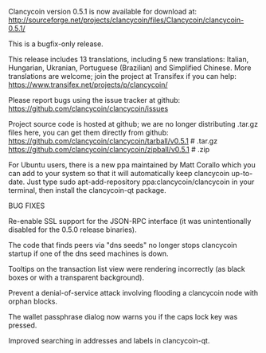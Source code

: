 Clancycoin version 0.5.1 is now available for download at:
http://sourceforge.net/projects/clancycoin/files/Clancycoin/clancycoin-0.5.1/

This is a bugfix-only release.

This release includes 13 translations, including 5 new translations:
Italian, Hungarian, Ukranian, Portuguese (Brazilian) and Simplified Chinese.
More translations are welcome; join the project at Transifex if you can help:
https://www.transifex.net/projects/p/clancycoin/

Please report bugs using the issue tracker at github:
https://github.com/clancycoin/clancycoin/issues

Project source code is hosted at github; we are no longer
distributing .tar.gz files here, you can get them
directly from github:
https://github.com/clancycoin/clancycoin/tarball/v0.5.1  # .tar.gz
https://github.com/clancycoin/clancycoin/zipball/v0.5.1  # .zip

For Ubuntu users, there is a new ppa maintained by Matt Corallo which
you can add to your system so that it will automatically keep
clancycoin up-to-date.  Just type
sudo apt-add-repository ppa:clancycoin/clancycoin
in your terminal, then install the clancycoin-qt package.


BUG FIXES

Re-enable SSL support for the JSON-RPC interface (it was unintentionally
disabled for the 0.5.0 release binaries).

The code that finds peers via "dns seeds" no longer stops clancycoin startup
if one of the dns seed machines is down.

Tooltips on the transaction list view were rendering incorrectly (as black boxes
or with a transparent background).

Prevent a denial-of-service attack involving flooding a clancycoin node with
orphan blocks.

The wallet passphrase dialog now warns you if the caps lock key was pressed.

Improved searching in addresses and labels in clancycoin-qt.

